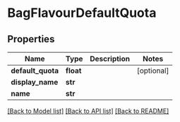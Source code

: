 # BagFlavourDefaultQuota

## Properties
Name | Type | Description | Notes
------------ | ------------- | ------------- | -------------
**default_quota** | **float** |  | [optional] 
**display_name** | **str** |  | 
**name** | **str** |  | 

[[Back to Model list]](../README.md#documentation-for-models) [[Back to API list]](../README.md#documentation-for-api-endpoints) [[Back to README]](../README.md)


